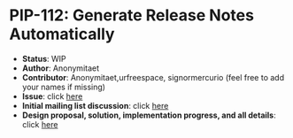 # PIP-112: Generate Release Notes Automatically

* **Status**: WIP
* **Author**: Anonymitaet
* **Contributor**: Anonymitaet,urfreespace, signormercurio (feel free to add your names if missing)
* **Issue**: click [here](https://github.com/apache/pulsar/issues/13207)
* **Initial mailing list discussion**: click [here](https://lists.apache.org/thread/dl3jb9p3zvlc6ntlkpmxf1m8dw5dcd8z)
* **Design proposal, solution, implementation progress, and all details**: click [here](https://docs.google.com/document/d/1Ul2qIChDe8QDlDwJBICq1VviYZhdk1djKJJC5wXAGsI/edit#)
